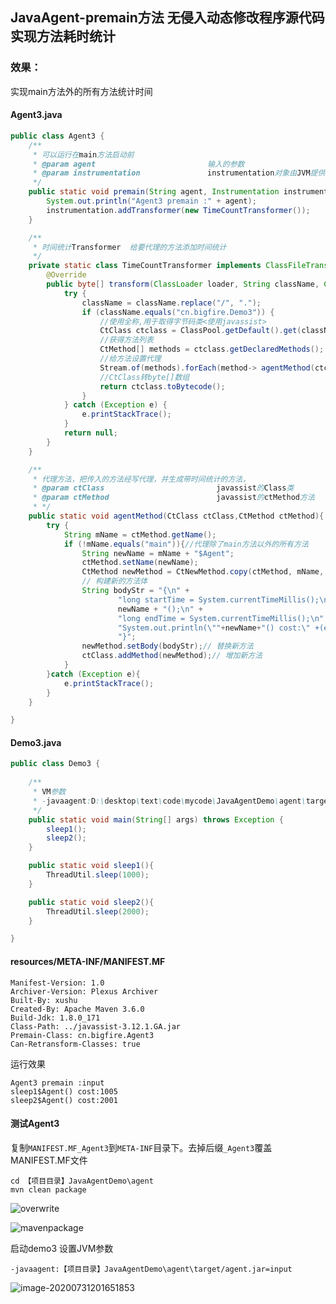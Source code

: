 ## JavaAgent-premain方法 无侵入动态修改程序源代码实现方法耗时统计

### 效果：

实现main方法外的所有方法统计时间



#### Agent3.java

```java
public class Agent3 {
    /**
     * 可以运行在main方法启动前
     * @param agent                         输入的参数
     * @param instrumentation               instrumentation对象由JVM提供并传入
     */
    public static void premain(String agent, Instrumentation instrumentation) {
        System.out.println("Agent3 premain :" + agent);
        instrumentation.addTransformer(new TimeCountTransformer());
    }

    /**
     * 时间统计Transformer  给要代理的方法添加时间统计
     */
    private static class TimeCountTransformer implements ClassFileTransformer {
        @Override
        public byte[] transform(ClassLoader loader, String className, Class<?> classBeingRedefined, ProtectionDomain protectionDomain, byte[] classfileBuffer) {
            try {
                className = className.replace("/", ".");
                if (className.equals("cn.bigfire.Demo3")) {
                    //使用全称,用于取得字节码类<使用javassist>
                    CtClass ctclass = ClassPool.getDefault().get(className);
                    //获得方法列表
                    CtMethod[] methods = ctclass.getDeclaredMethods();
                    //给方法设置代理
                    Stream.of(methods).forEach(method-> agentMethod(ctclass,method));
                    //CtClass转byte[]数组
                    return ctclass.toBytecode();
                }
            } catch (Exception e) {
                e.printStackTrace();
            }
            return null;
        }
    }

    /**
     * 代理方法，把传入的方法经写代理，并生成带时间统计的方法，
     * @param ctClass                         javassist的Class类
     * @param ctMethod                        javassist的ctMethod方法
     * */
    public static void agentMethod(CtClass ctClass,CtMethod ctMethod){
        try {
            String mName = ctMethod.getName();
            if (!mName.equals("main")){//代理除了main方法以外的所有方法
                String newName = mName + "$Agent";
                ctMethod.setName(newName);
                CtMethod newMethod = CtNewMethod.copy(ctMethod, mName, ctClass, null);
                // 构建新的方法体
                String bodyStr = "{\n" +
                        "long startTime = System.currentTimeMillis();\n" +
                        newName + "();\n" +
                        "long endTime = System.currentTimeMillis();\n" +
                        "System.out.println(\""+newName+"() cost:\" +(endTime - startTime));\n" +
                        "}";
                newMethod.setBody(bodyStr);// 替换新方法
                ctClass.addMethod(newMethod);// 增加新方法
            }
        }catch (Exception e){
            e.printStackTrace();
        }
    }

}
```

#### Demo3.java

```java
public class Demo3 {
    
    /**
     * VM参数
     * -javaagent:D:\desktop\text\code\mycode\JavaAgentDemo\agent\target/agent.jar=input
     */
    public static void main(String[] args) throws Exception {
        sleep1();
        sleep2();
    }

    public static void sleep1(){
        ThreadUtil.sleep(1000);
    }

    public static void sleep2(){
        ThreadUtil.sleep(2000);
    }

}
```

#### resources/META-INF/MANIFEST.MF

```META-INF
Manifest-Version: 1.0
Archiver-Version: Plexus Archiver
Built-By: xushu
Created-By: Apache Maven 3.6.0
Build-Jdk: 1.8.0_171
Class-Path: ../javassist-3.12.1.GA.jar
Premain-Class: cn.bigfire.Agent3
Can-Retransform-Classes: true

```

运行效果
```shell script
Agent3 premain :input
sleep1$Agent() cost:1005
sleep2$Agent() cost:2001
```

#### 测试Agent3
复制`MANIFEST.MF_Agent3`到`META-INF`目录下。去掉后缀`_Agent3`覆盖MANIFEST.MF文件

```shell script
cd 【项目目录】JavaAgentDemo\agent 
mvn clean package
```

![overwrite](https://gitee.com/xushu/res/raw/master/img/overwrite.png)

![mavenpackage](https://gitee.com/xushu/res/raw/master/img/mavenpackage.jpg)


启动demo3 设置JVM参数

`-javaagent:【项目目录】JavaAgentDemo\agent\target/agent.jar=input`


![image-20200731201651853](https://gitee.com/xushu/res/raw/master/img/image-20200731201651853.png)





